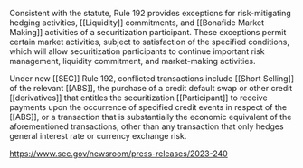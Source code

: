 Consistent with the statute, Rule 192 provides exceptions for risk-mitigating hedging activities, [[Liquidity]] commitments, and [[Bonafide Market Making]] activities of a securitization participant. These exceptions permit certain market activities, subject to satisfaction of the specified conditions, which will allow securitization participants to continue important risk management, liquidity commitment, and market-making activities.

Under new [[SEC]] Rule 192, conflicted transactions include [[Short Selling]] of the relevant [[ABS]], the purchase of a credit default swap or other credit [[derivatives]] that entitles the securitization [[Participant]] to receive payments upon the occurrence of specified credit events in respect of the [[ABS]], or a transaction that is substantially the economic equivalent of the aforementioned transactions, other than any transaction that only hedges general interest rate or currency exchange risk.

https://www.sec.gov/newsroom/press-releases/2023-240